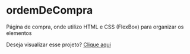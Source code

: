 <h1>ordemDeCompra</h1>
<p>Página de compra, onde utilizo HTML e CSS (FlexBox) para organizar os elementos</p>

<p>Deseja visualizar esse projeto? <a href="https://codepen.io/euliberato_/full/gOXdMYo">Clique aqui</a></p>
